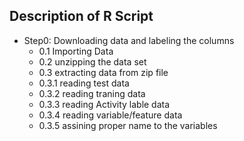 ## Description of R Script 

* Step0: Downloading data and labeling the columns
    + 0.1 Importing Data
    + 0.2 unzipping the data set
    + 0.3 extracting data from zip file
     * 0.3.1 reading test data
     * 0.3.2 reading traning data
     * 0.3.3 reading Activity lable data
     * 0.3.4 reading variable/feature  data
     * 0.3.5 assining proper name to the variables 
